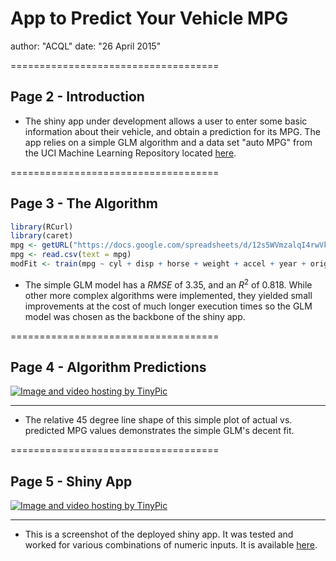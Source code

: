 App to Predict Your Vehicle MPG
====================================

author: "ACQL"
date: "26 April 2015"

====================================

## Page 2 - Introduction

- The shiny app under development allows a user to enter some basic information about their vehicle, and obtain a prediction for its MPG.  The app relies on a simple GLM algorithm and a data set "auto MPG" from the UCI Machine Learning Repository located [here](http://bit.ly/1sgiKaS).


====================================

## Page 3 - The Algorithm

```r
library(RCurl)
library(caret)
mpg <- getURL("https://docs.google.com/spreadsheets/d/12s5WVmzalqI4rwVkahBrtewMxFFPJwue4-vOq_atv4M/pubhtml")
mpg <- read.csv(text = mpg)
modFit <- train(mpg ~ cyl + disp + horse + weight + accel + year + origin, method="glm", data=mpg)
```
- The simple GLM model has a $RMSE$ of 3.35, and an $R^2$ of 0.818.  While other more complex algorithms were implemented, they yielded small improvements at the cost of much longer execution times so the GLM model was chosen as the backbone of the shiny app.


====================================

## Page 4 - Algorithm Predictions

<a href="http://tinypic.com?ref=so8eab" target="_blank"><img src="http://i58.tinypic.com/so8eab.png" border="0" alt="Image and video hosting by TinyPic"></a>


***
- The relative 45 degree line shape of this simple plot of actual vs. predicted MPG values demonstrates the simple GLM's decent fit.


====================================

## Page 5 - Shiny App

<a href="http://tinypic.com?ref=i4mm8j" target="_blank"><img src="http://i62.tinypic.com/i4mm8j.png" border="0" alt="Image and video hosting by TinyPic"></a>

***
- This is a screenshot of the deployed shiny app.  It was tested and worked for various combinations of numeric inputs. It is available [here](https://acql.shinyapps.io/devdatapdt/).

